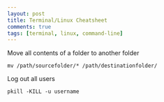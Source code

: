```yaml
---
layout: post
title: Terminal/Linux Cheatsheet
comments: true
tags: [terminal, linux, command-line]
---
```


Move all contents of a folder to another folder

```
mv /path/sourcefolder/* /path/destinationfolder/
```

Log out all users

```
pkill -KILL -u username
```
